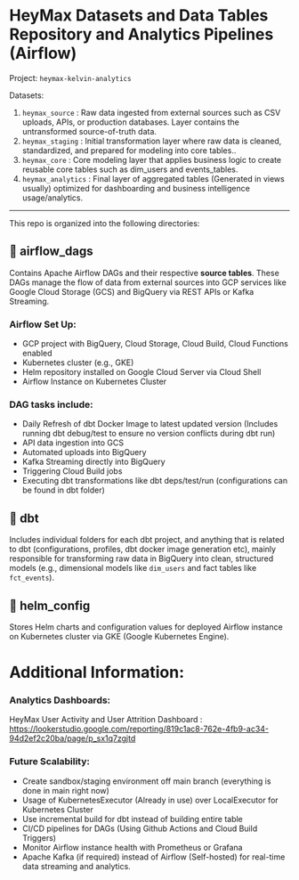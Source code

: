 # HeyMax Datasets and Data Tables Repository and Analytics Pipelines (Airflow)

Project: `heymax-kelvin-analytics`

Datasets:

1. `heymax_source` : Raw data ingested from external sources such as CSV uploads, APIs, or production databases. Layer contains the untransformed source-of-truth data.
2. `heymax_staging` : Initial transformation layer where raw data is cleaned, standardized, and prepared for modeling into core tables.. 
3. `heymax_core` : Core modeling layer that applies business logic to create reusable core tables such as dim_users and events_tables. 
4. `heymax_analytics` : Final layer of aggregated tables (Generated in views usually) optimized for dashboarding and business intelligence usage/analytics.

---

This repo is organized into the following directories:

## 📂 airflow_dags
Contains Apache Airflow DAGs and their respective <b>source tables</b>. These DAGs manage the flow of data from external sources into GCP services like Google Cloud Storage (GCS) and BigQuery via REST APIs or Kafka Streaming.

### Airflow Set Up:
- GCP project with BigQuery, Cloud Storage, Cloud Build, Cloud Functions enabled
- Kubernetes cluster (e.g., GKE)
- Helm repository installed on Google Cloud Server via Cloud Shell
- Airflow Instance on Kubernetes Cluster

### DAG tasks include:
- Daily Refresh of dbt Docker Image to latest updated version (Includes running dbt debug/test to ensure no version conflicts during dbt run)
- API data ingestion into GCS
- Automated uploads into BigQuery
- Kafka Streaming directly into BigQuery
- Triggering Cloud Build jobs
- Executing dbt transformations like dbt deps/test/run (configurations can be found in dbt folder)

## 📂 dbt
Includes individual folders for each dbt project, and anything that is related to dbt (configurations, profiles, dbt docker image generation etc), mainly responsible for transforming raw data in BigQuery into clean, structured models (e.g., dimensional models like `dim_users` and fact tables like `fct_events`).

## 📂 helm_config
Stores Helm charts and configuration values for deployed Airflow instance on Kubernetes cluster via GKE (Google Kubernetes Engine).

# Additional Information: 

### Analytics Dashboards:

HeyMax User Activity and User Attrition Dashboard : https://lookerstudio.google.com/reporting/819c1ac8-762e-4fb9-ac34-94d2ef2c20ba/page/p_sx1q7zgjtd

### Future Scalability:

- Create sandbox/staging environment off main branch (everything is done in main right now)
- Usage of KubernetesExecutor (Already in use) over LocalExecutor for Kubernetes Cluster
- Use incremental build for dbt instead of building entire table
- CI/CD pipelines for DAGs (Using Github Actions and Cloud Build Triggers)
- Monitor Airflow instance health with Prometheus or Grafana
- Apache Kafka (if required) instead of Airflow (Self-hosted) for real-time data streaming and analytics.